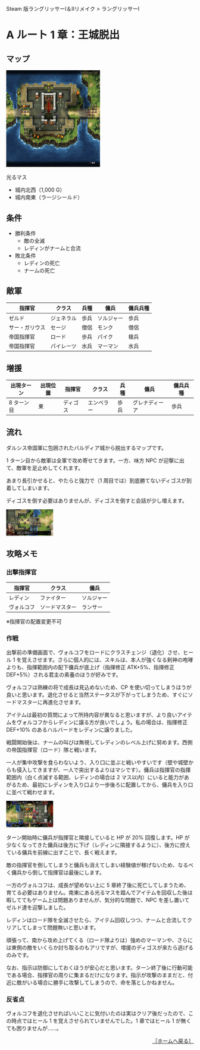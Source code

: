 Steam 版ラングリッサーⅠ＆Ⅱリメイク > ラングリッサーⅠ

# A ルート 1 章：王城脱出

## マップ

<div>
  <img src="../images/Chapter1A/Map1A.jpg" width="50%">
</div>

光るマス
- 城内北西（1,000 G）
- 城内南東（ラージシールド）

## 条件

- 勝利条件
    - 敵の全滅
    - レディンがナームと合流
- 敗北条件
    - レディンの死亡
    - ナームの死亡

## 敵軍

|指揮官|クラス|兵種|傭兵|傭兵兵種|
|---|---|---|---|---|
|ゼルド|ジェネラル|歩兵|ソルジャー|歩兵|
|サー・ガリウス|セージ|僧侶|モンク|僧侶|
|帝国指揮官|ロード|歩兵|パイク|槍兵|
|帝国指揮官|パイレーツ|水兵|マーマン|水兵|

## 増援

|出現ターン|出現位置|指揮官|クラス|兵種|傭兵|傭兵兵種|
|---|---|---|---|---|---|---|
|8 ターン目|東|ディゴス|エンペラー|歩兵|グレナディーア|歩兵|

## 流れ

ダルシス帝国軍に包囲されたバルディア城から脱出するマップです。

1 ターン目から敵軍は全軍で攻め寄せてきます。一方、味方 NPC が迎撃に出て、敵軍を足止めしてくれます。

あまり長引かせると、やたらと強力で（1 周目では）到底勝てないディゴスが到着してしまいます。

ディゴスを倒す必要はありませんが、ディゴスを倒すと会話が少し増えます。
<div>
  <img src="../images/Chapter1A/Digos.jpg" width="25%">
</div>

## 攻略メモ

### 出撃指揮官

|指揮官|クラス|傭兵|
|---|---|---|
|レディン|ファイター|ソルジャー|
|ヴォルコフ|ソードマスター|ランサー|

※指揮官の配置変更不可

### 作戦

出撃前の準備画面で、ヴォルコフをロードにクラスチェンジ（退化）させ、ヒール 1 を覚えさせます。さらに個人的には、スキルは、本人が強くなる剣神の咆哮よりも、指揮範囲内の配下傭兵が底上げ（指揮修正 ATK+5%、指揮修正 DEF+5%）される君主の素養のほうが好みです。

ヴォルコフは熟練の将で成長は見込めないため、CP を使い切ってしまうほうが良いと思います。退化させると当然ステータスが下がってしまうため、すぐにソードマスターに再進化させます。

アイテムは最初の質問によって所持内容が異なると思いますが、より良いアイテムをヴォルコフからレディンに譲る方が良いでしょう。私の場合は、指揮修正 DEF+10% のあるハルバードをレディンに譲りました。

戦闘開始後は、ナームの叫びは無視してレディンのレベル上げに努めます。西側の帝国指揮官（ロード）隊と戦います。

一人が集中攻撃を食らわないよう、入り口に並ぶと戦いやすいです（壁や城壁からも侵入してきますが、一人で突出するよりはマシです）。傭兵は指揮官の指揮範囲内（白く点滅する範囲、レディンの場合は 2 マス以内）にいると能力があがるため、最初にレディンを入り口より一歩後ろに配置してから、傭兵を入り口に並べて戦わせます。
<div>
  <img src="../images/Chapter1A/Convoy.jpg" width="25%">
</div>

ターン開始時に傭兵が指揮官と隣接していると HP が 20% 回復します。HP が少なくなってきた傭兵は後方に下げ（レディンに隣接するように）、後方に控えている傭兵を前線に出すことで、長く戦えます。

敵の指揮官を倒してしまうと傭兵も消えてしまい経験値が稼げないため、なるべく傭兵から倒して指揮官は最後にします。

一方のヴォルコフは、成長が望めない上に 5 章終了後に死亡してしまうため、育てる必要はありません。南東にある光るマスを踏んでアイテムを回収した後は暇しててもゲーム上は問題ありませんが、気分的な問題で、NPC を差し置いてゼルド達を迎撃しました。

レディンはロード隊を全滅させたら、アイテム回収しつつ、ナームと合流してクリアしてしまって問題無いと思います。

頑張って、南から攻め上げてくる（ロード隊よりは）強めのマーマンや、さらには東側の敵をいくらか討ち取るのもアリですが、増援のディゴスが来たら逃げるのみです。

なお、指示は防御にしておくほうが安心だと思います。ターン終了後に行動可能である場合、指揮官の周りに集まるだけになります。指示が攻撃のままだと、付近に敵がいる場合に勝手に攻撃してしまうので、命を落としかねません。

### 反省点

ヴォルコフを退化させればいいことに気付いたのは実はクリア後だったので、この時点ではヒール 1 を覚えさせられていませんでした。1 章ではヒール 1 が無くても困りませんが……。

<div align="right">
  <a href="../README.md">［ホームへ戻る］</a>
</div>
